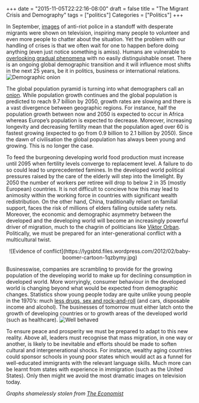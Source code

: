 +++
date = "2015-11-05T22:22:16-08:00"
draft = false
title = "The Migrant Crisis and Demography"
tags = ["politics"]
Categories = ["Politics"]
+++

In September, [images](http://www.theguardian.com/world/2015/sep/16/hungarian-riot-police-use-water-cannon-against-refugees)
of anti-riot police in a standoff with desperate migrants were shown on television, inspiring many people to volunteer and even more people to chatter about the situation.
Yet the problem with our handling of crises is that we often wait for one to happen before doing anything (even just notice something is amiss).
Humans are vulnerable to [overlooking gradual phenomena](https://en.wikipedia.org/wiki/Psychophysics)
 with no easily distinguishable onset.
There is an ongoing global demographic transition and it will influence most shifts in the next 25 years, be it in politics, business or international relations.
![Demographic onion](http://static1.squarespace.com/static/5408e9b3e4b0e5142540c5d3/t/55ef18a9e4b0845c040109e2/1441732779464/ "An onion")

The global population pyramid is turning into what demographers call an [onion](http://esa.un.org/unpd/wpp/publications/files/key_findings_wpp_2015.pdf).
While population growth continues and the global population is predicted to reach 9.7 billion by 2050, growth rates are slowing and there is a vast divergence between geographic regions.
For instance, half the population growth between now and 2050 is expected to occur in Africa whereas Europe’s population is expected to decrease.
Moreover, increasing longevity and decreasing fertility mean that the population aged over 60 is fastest growing (expected to go from 0.9 billion to 2.1 billion by 2050).
Since the dawn of civilisation the global population has always been young and growing. This is no longer the case.

To feed the burgeoning developing world food production must increase until 2095 when fertility levels converge to replacement level.
A failure to do so could lead to unprecedented famines. In the developed world political pressures raised by the care of the elderly will step into the limelight.
By 2050 the number of workers per retiree will drop to below 2 in 35 (mostly European) countries.
It is not difficult to concieve how this may lead to animosity within the working force in countries with significant wealth redistribution.
On the other hand, China, traditionally reliant on familial support, faces the risk of millions of elders falling outside safety nets.
Moreover, the economic and demographic asymmetry between the developed and the developing world will become an increasingly powerful driver of migration, much to the chagrin of politicians like [Viktor Orban](http://www.newser.com/article/b8cb3d73621b410f909328378387196d/the-latest-hungarys-viktor-orban-says-europe-should-not-use-migration-to-boost-population.html).
Politically, we must be prepared for an inter-generational conflict with a multicultural twist.
<center>![Evidence of conflict](https://lygsbtd.files.wordpress.com/2012/02/baby-boomer-cartoon-1qzbymy.jpg)</center>

Businesswise, companies are scrambling to provide for the growing population of the developing world to make up for declining consumption in developed world.
More worryingly, consumer behaviour in the developed world is changing beyond what would be expected from demographic changes.
Statistics show young people today are quite unlike young people in the 1970’s: much [less drugs, sex and rock-and-roll](http://www.economist.com/news/briefing/21606795-todays-young-people-are-held-be-alienated-unhappy-violent-failures-they-are-proving) (and cars, disposable income and alcohol).
The businesses of tomorrow must either latch onto the growth of developing countries or to growth areas of the developed world (such as healthcare).
![Well behaved](http://cdn.static-economist.com/sites/default/files/imagecache/original-size/images/print-edition/20121027_BRC338_0.png "Alcohol use")

To ensure peace and prosperity we must be prepared to adapt to this new reality.
Above all, leaders must recognise that mass migration, in one way or another, is likely to be inevitable and efforts should be made to soften cultural and intergenerational shocks.
For instance, wealthy aging countries could sponsor schools in young poor states which would act as a funnel for well-educated immigrants with the relevant language skills.
Much more can be learnt from states with experience in immigration (such as the United States). Only then might we avoid the most dramatic images on television today.

<i> Graphs shamelessly stolen from [The Economist](http://www.economist.com/)</i>
